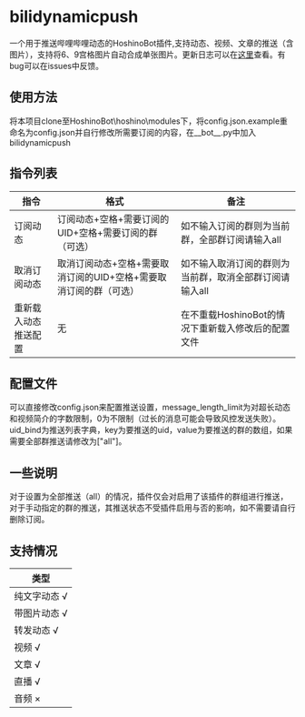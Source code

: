 # bilidynamicpush
一个用于推送哔哩哔哩动态的HoshinoBot插件,支持动态、视频、文章的推送（含图片），支持将6、9宫格图片自动合成单张图片。更新日志可以在[这里](https://github.com/ColdThunder11/bilidynamicpush/blob/main/UPDATE.md)查看。有bug可以在issues中反馈。   
## 使用方法
将本项目clone至HoshinoBot\hoshino\modules下，将config.json.example重命名为config.json并自行修改所需要订阅的内容，在__bot__.py中加入bilidynamicpush   
## 指令列表
| 指令 | 格式 | 备注 |
| ---------- | -------------- | -------------- |
| 订阅动态 | 订阅动态+空格+需要订阅的UID+空格+需要订阅的群（可选） | 如不输入订阅的群则为当前群，全部群订阅请输入all |
| 取消订阅动态 | 取消订阅动态+空格+需要取消订阅的UID+空格+需要取消订阅的群（可选） | 如不输入取消订阅的群则为当前群，取消全部群订阅请输入all |
| 重新载入动态推送配置 | 无 | 在不重载HoshinoBot的情况下重新载入修改后的配置文件 |
## 配置文件
可以直接修改config.json来配置推送设置，message_length_limit为对超长动态和视频简介的字数限制，0为不限制（过长的消息可能会导致风控发送失败）。uid_bind为推送列表字典，key为要推送的uid，value为要推送的群的数组，如果需要全部群推送请修改为\["all"\]。
## 一些说明
对于设置为全部推送（all）的情况，插件仅会对启用了该插件的群组进行推送，对于手动指定的群的推送，其推送状态不受插件启用与否的影响，如不需要请自行删除订阅。
## 支持情况
| 类型 |
| ----- |
| 纯文字动态 √ |
| 带图片动态 √ |
| 转发动态 √ |
| 视频 √ |
| 文章 √ |
| 直播 √ |
| 音频 × |
